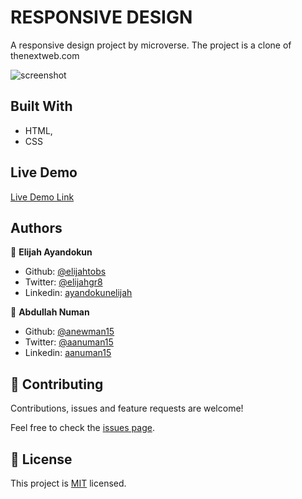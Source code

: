 # RESPONSIVE DESIGN

A responsive design project by microverse.
The project is a clone of thenextweb.com

![screenshot](./screencapture-127-0-0-1-5500-TNW-clone-index-html-2020-04-28-11_19_29)

## Built With

- HTML,
- CSS

## Live Demo

[Live Demo Link](https://raw.githack.com/ElijahTobs/TNW-clone/responsive-d/index.html)

## Authors

👤 **Elijah Ayandokun**

- Github: [@elijahtobs](https://github.com/ElijahTobs)
- Twitter: [@elijahgr8](https://twitter.com/Elijahgr8)
- Linkedin: [ayandokunelijah](https://linkedin.com/in/ayandokunelijah)

👤 **Abdullah Numan**

- Github: [@anewman15](https://github.com/anewman15)
- Twitter: [@aanuman15](https://twitter.com/aanuman15)
- Linkedin: [aanuman15](https://www.linkedin.com/in/aanuman15/)

## 🤝 Contributing

Contributions, issues and feature requests are welcome!

Feel free to check the [issues page](issues/).

## 📝 License

This project is [MIT](lic.url) licensed.
